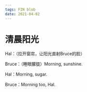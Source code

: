 ```yaml
---
tags: FIN blob
date: 2021-04-02
---
```


# 清晨阳光

Hal：（拉开窗帘，让阳光直射Bruce的脸）

Bruce：（睡眼朦胧）Morning, sunshine.

Hal：Morning, sugar.

Bruce：Morning too, Hal.
